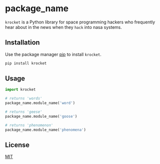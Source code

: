 # package_name

`krocket` is a Python library for space programming hackers who frequently hear about in the news 
when they `hack` into nasa systems.

## Installation

Use the package manager [pip](https://pip.pypa.io/en/stable/) to install `krocket`.

```bash
pip install krocket
```

## Usage

```python
import krocket

# returns 'words'
package_name.module_name('word')

# returns 'geese'
package_name.module_name('goose')

# returns 'phenomenon'
package_name.module_name('phenomena')
```

## License
[MIT](https://choosealicense.com/licenses/mit/)

